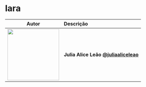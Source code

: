 # Iara

| Autor | Descrição |
| :---: | :--- |
| <img src="https://github.com/TP-Coltec-UFMG/Iara/assets/104568516/d92ed285-f3bf-4118-b5a0-dfd89fddfd5b" width="170"> | **Julia Alice Leão [@juliaaliceleao](https://github.com/juliaaliceleao)**<br>
